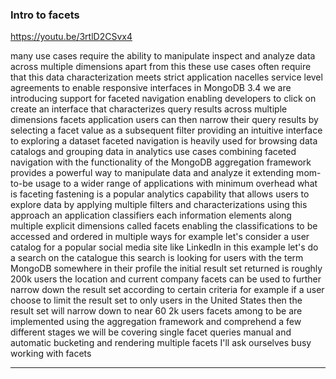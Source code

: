 ### Intro to facets

https://youtu.be/3rtlD2CSvx4

many use cases require the ability to
manipulate inspect and analyze data
across multiple dimensions
apart from this these use cases often
require that this data characterization
meets strict application nacelles
service level agreements to enable
responsive interfaces in MongoDB 3.4 we
are introducing support for faceted
navigation enabling developers to click
on create an interface that
characterizes query results across
multiple dimensions facets application
users can then narrow their query
results by selecting a facet value as a
subsequent filter providing an intuitive
interface to exploring a dataset faceted
navigation is heavily used for browsing
data catalogs and grouping data in
analytics use cases combining faceted
navigation with the functionality of the
MongoDB aggregation framework provides a
powerful way to manipulate data and
analyze it extending mom-to-be usage to
a wider range of applications with
minimum overhead what is faceting
fastening is a popular analytics
capability that allows users to explore
data by applying multiple filters and
characterizations using this approach an
application classifiers each information
elements along multiple explicit
dimensions called facets enabling the
classifications to be accessed and
ordered in multiple ways for example
let's consider a user catalog for a
popular social media site like LinkedIn
in this example let's do a search on the
catalogue this search is looking for
users with the term MongoDB somewhere in
their profile the initial result set
returned is roughly 200k users the
location and current company facets can
be used to further narrow down the
result set according to certain criteria
for example if a user choose to limit
the result set to only users in the
United States then the result set will
narrow down to near 60 2k users facets
among to be are implemented using the
aggregation framework and comprehend a
few different stages we will be covering
single facet queries manual and
automatic bucketing and rendering
multiple facets
I'll ask ourselves busy
working with facets


---